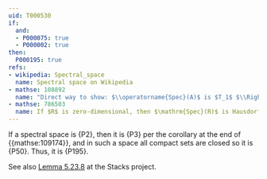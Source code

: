 ```yaml
---
uid: T000530
if:
  and:
  - P000075: true
  - P000002: true
then:
  P000195: true
refs:
- wikipedia: Spectral_space
  name: Spectral space on Wikipedia
- mathse: 108892
  name: "Direct way to show: $\\operatorname{Spec}(A)$ is $T_1$ $\\Rightarrow$ $\\operatorname{Spec}(A)$ is Hausdorff"
- mathse: 786503
  name: If $R$ is zero-dimensional, then $\mathrm{Spec}(R)$ is Hausdorff and totally disconnected
---
```

If a spectral space is {P2}, then it is {P3} per the corollary at the end of {{mathse:109174}}, and in such a space all compact sets are closed so it is {P50}. Thus, it is {P195}.

See also [Lemma 5.23.8](https://stacks.math.columbia.edu/tag/0905) at the Stacks project.

